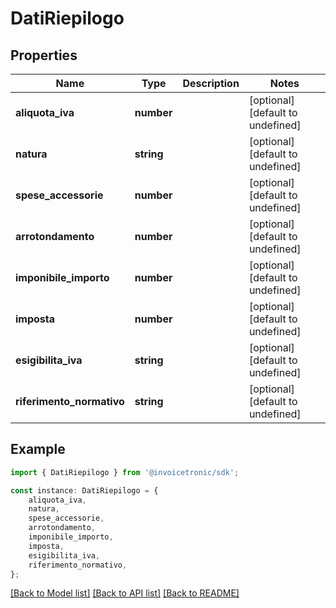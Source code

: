 # DatiRiepilogo


## Properties

Name | Type | Description | Notes
------------ | ------------- | ------------- | -------------
**aliquota_iva** | **number** |  | [optional] [default to undefined]
**natura** | **string** |  | [optional] [default to undefined]
**spese_accessorie** | **number** |  | [optional] [default to undefined]
**arrotondamento** | **number** |  | [optional] [default to undefined]
**imponibile_importo** | **number** |  | [optional] [default to undefined]
**imposta** | **number** |  | [optional] [default to undefined]
**esigibilita_iva** | **string** |  | [optional] [default to undefined]
**riferimento_normativo** | **string** |  | [optional] [default to undefined]

## Example

```typescript
import { DatiRiepilogo } from '@invoicetronic/sdk';

const instance: DatiRiepilogo = {
    aliquota_iva,
    natura,
    spese_accessorie,
    arrotondamento,
    imponibile_importo,
    imposta,
    esigibilita_iva,
    riferimento_normativo,
};
```

[[Back to Model list]](../README.md#documentation-for-models) [[Back to API list]](../README.md#documentation-for-api-endpoints) [[Back to README]](../README.md)
